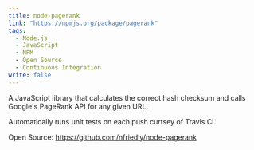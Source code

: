 ```yaml
---
title: node-pagerank
link: "https://npmjs.org/package/pagerank"
tags: 
  - Node.js
  - JavaScript
  - NPM
  - Open Source
  - Continuous Integration
write: false
---
```


A JavaScript library that calculates the correct hash checksum and calls Google's PageRank API for any given URL.

Automatically runs unit tests on each push curtsey of Travis CI.

Open Source: https://github.com/nfriedly/node-pagerank